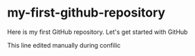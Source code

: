 # my-first-github-repository
Here is my first GitHub repository. Let's get started with GitHub

This line edited manually during confilic 